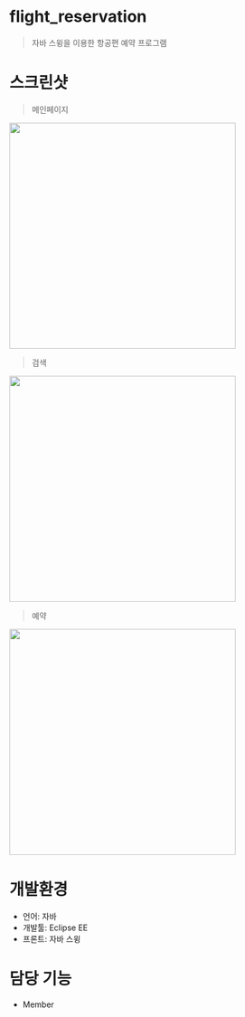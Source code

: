 # flight_reservation
> 자바 스윙을 이용한 항공편 예약 프로그램 

# 스크린샷
> 메인페이지

<img src = "https://user-images.githubusercontent.com/66353700/101886394-c0e5db80-3bde-11eb-9c97-7b8ede9dcd10.png" width="400px" height="400px">

> 검색

<img src = "https://user-images.githubusercontent.com/66353700/101886403-c2af9f00-3bde-11eb-9138-e1d3ecd31431.png" width="400px" height="400px">


> 예약

<img src = "https://user-images.githubusercontent.com/66353700/101886406-c3e0cc00-3bde-11eb-9d94-0f9dd6915708.png" width="400px" height="400px">

# 개발환경
* 언어: 자바
* 개발툴: Eclipse EE 
* 프론트: 자바 스윙

# 담당 기능
* Member

